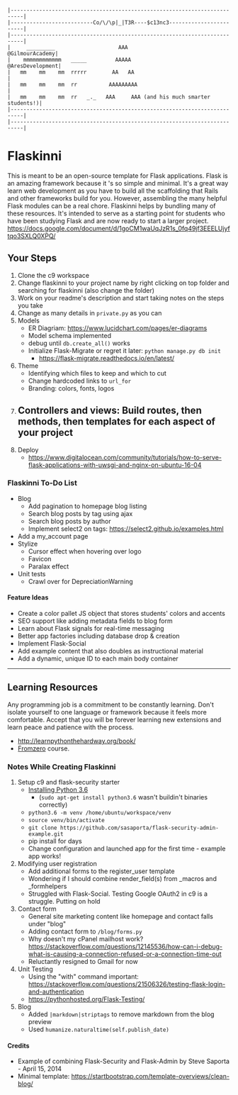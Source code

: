     |--------------------------------------------------------------------------|
    |--------------------------Co/\/\p|_|T3R----$c13nc3------------------------|
    |--------------------------------------------------------------------------| 
    |     _________                    AAA                      @GilmourAcademy|
    |    mmmmmmmmmmmm   _____         AAAAA                    @AresDevelopment|
    |   mm    mm    mm  rrrrr        AA   AA                                   |
    |   mm    mm    mm  rr          AAAAAAAAA                                  |
    |   mm    mm    mm  rr   _._   AAA     AAA (and his much smarter students!)|
    |--------------------------------------------------------------------------|
    |--------------------------------------------------------------------------|
# Flaskinni
This is meant to be an open-source template for Flask applications. Flask is an amazing framework because it 's so simple and minimal. It's a great way learn web development as you have to build all the scaffolding that Rails and other frameworks build for you. However, assembling the many helpful Flask modules can be a real chore. Flaskinni helps by bundling many of these resources. It's intended to serve as a starting point for students who have been studying Flask and are now ready to start a larger project.
https://docs.google.com/document/d/1goCM1waUqJzR1s_0fq49jf3EEELUjyftqo3SXLQ0XPQ/

## Your Steps 
1. Clone the c9 workspace
2. Change flaskinni to your project name by right clicking on top folder and searching for flaskinni (also change the folder)
3. Work on your readme's description and start taking notes on the steps you take
4. Change as many details in `private.py` as you can
5. Models
    - ER Diagriam: https://www.lucidchart.com/pages/er-diagrams
    - Model schema implemented
    - debug until `db.create_all()` works
    - Initialize Flask-Migrate or regret it later: `python manage.py db init`
        - https://flask-migrate.readthedocs.io/en/latest/
6. Theme
    - Identifying which files to keep and which to cut
    - Change hardcoded links to `url_for`
    - Branding: colors, fonts, logos
7. Controllers and views: Build routes, then methods, then templates for each aspect of your project
    -  
8. Deploy
    - https://www.digitalocean.com/community/tutorials/how-to-serve-flask-applications-with-uwsgi-and-nginx-on-ubuntu-16-04

### Flaskinni To-Do List
- Blog
    - Add pagination to homepage blog listing
    - Search blog posts by tag using ajax
    - Search blog posts by author
    - Implement select2 on tags: https://select2.github.io/examples.html
- Add a my_account page
- Stylize
    - Cursor effect when hovering over logo
    - Favicon
    - Paralax effect
- Unit tests
    - Crawl over for DepreciationWarning 

#### Feature Ideas
- Create a color pallet JS object that stores students' colors and accents 
- SEO support like adding metadata fields to blog form
- Learn about Flask signals for real-time messaging 
- Better app factories including database drop & creation
- Implement Flask-Social
- Add example content that also doubles as instructional material
- Add a dynamic, unique ID to each main body container 

------------
## Learning Resources
Any programming job is a commitment to be constantly learning. Don't isolate yourself to one language or framework because it feels more comfortable. Accept that you will be forever learning new extensions and learn peace and patience with the process. 
- http://learnpythonthehardway.org/book/
- [Fromzero](https://www.udemy.com/python-flask-course/) course.

### Notes While Creating Flaskinni
1. Setup c9 and flask-security starter
    - [Installing Python 3.6](http://stackoverflow.com/a/43814732/2184623)
        - (`sudo apt-get install python3.6` wasn't buildin't binaries correctly)
    - `python3.6 -m venv /home/ubuntu/workspace/venv`
    - `source venv/bin/activate`
    - `git clone https://github.com/sasaporta/flask-security-admin-example.git`
    - pip install for days
    - Change configuration and launched app for the first time - example app works!
2. Modifying user registration 
    - Add additional forms to the register_user template
    - Wondering if I should combine render_field(s) from _macros and _formhelpers
    - Struggled with Flask-Social. Testing Google OAuth2 in c9 is a struggle. Putting on hold
3. Contact form
    - General site marketing content like homepage and contact falls under "blog"
    - Adding contact form to `/blog/forms.py`
    - Why doesn't my cPanel mailhost work? https://stackoverflow.com/questions/12145536/how-can-i-debug-what-is-causing-a-connection-refused-or-a-connection-time-out
    - Reluctantly resigned to Gmail for now
4. Unit Testing
    - Using the "with" command important: https://stackoverflow.com/questions/21506326/testing-flask-login-and-authentication
    - https://pythonhosted.org/Flask-Testing/
5. Blog
    - Added `|markdown|striptags` to remove markdown from the blog preview
    - Used `humanize.naturaltime(self.publish_date)`

#### Credits
- Example of combining Flask-Security and Flask-Admin by Steve Saporta  - April 15, 2014
- Minimal template: https://startbootstrap.com/template-overviews/clean-blog/

